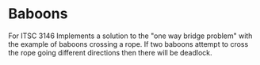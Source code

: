 # Baboons

For ITSC 3146
Implements a solution to the "one way bridge problem" with the example of baboons crossing a rope.  If two baboons attempt to cross the rope going different directions then there will be deadlock.